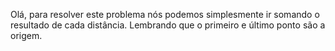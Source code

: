 Olá, para resolver este problema nós podemos simplesmente ir somando o resultado de cada distância. Lembrando que o primeiro e último ponto são a origem. 